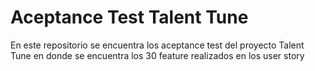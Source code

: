 # Aceptance Test Talent Tune

En este repositorio se encuentra los aceptance test del proyecto Talent Tune en donde se encuentra los 30 feature realizados en los user story


